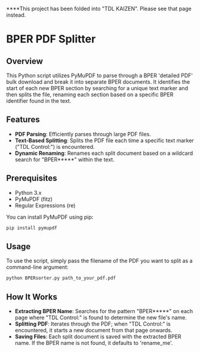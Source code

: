 
****This project has been folded into "TDL KAIZEN". Please see that page instead. 

# BPER PDF Splitter

## Overview
This Python script utilizes PyMuPDF to parse through a BPER 'detailed PDF' bulk download and break it into separate BPER documents. It identifies the start of each new BPER section by searching for a unique text marker and then splits the file, renaming each section based on a specific BPER identifier found in the text.

## Features
- **PDF Parsing**: Efficiently parses through large PDF files.
- **Text-Based Splitting**: Splits the PDF file each time a specific text marker ("TDL Control:") is encountered.
- **Dynamic Renaming**: Renames each split document based on a wildcard search for "BPER*****" within the text.

## Prerequisites
- Python 3.x
- PyMuPDF (fitz)
- Regular Expressions (re)

You can install PyMuPDF using pip:
```bash
pip install pymupdf
```

## Usage
To use the script, simply pass the filename of the PDF you want to split as a command-line argument:

```bash
python BPERsorter.py path_to_your_pdf.pdf
```

## How It Works
- **Extracting BPER Name**: Searches for the pattern "BPER*****" on each page where "TDL Control:" is found to determine the new file's name.
- **Splitting PDF**: Iterates through the PDF; when "TDL Control:" is encountered, it starts a new document from that page onwards.
- **Saving Files**: Each split document is saved with the extracted BPER name. If the BPER name is not found, it defaults to 'rename_me'.

